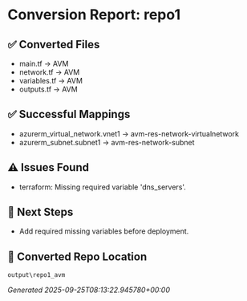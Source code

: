 # Conversion Report: repo1

## ✅ Converted Files
- main.tf → AVM
- network.tf → AVM
- variables.tf → AVM
- outputs.tf → AVM

## ✅ Successful Mappings
- azurerm_virtual_network.vnet1 → avm-res-network-virtualnetwork
- azurerm_subnet.subnet1 → avm-res-network-subnet

## ⚠️ Issues Found
- terraform: Missing required variable 'dns_servers'.

## 🔧 Next Steps
- Add required missing variables before deployment.

## 📂 Converted Repo Location
`output\repo1_avm`

_Generated 2025-09-25T08:13:22.945780+00:00_
